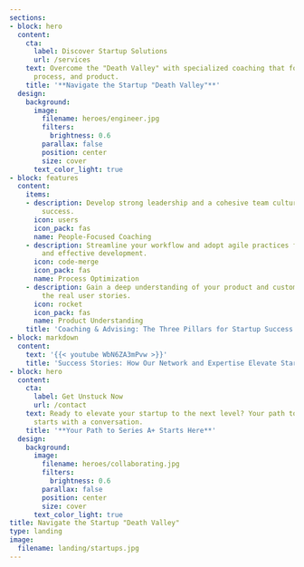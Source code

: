 ```yaml
---
sections:
- block: hero
  content:
    cta:
      label: Discover Startup Solutions
      url: /services
    text: Overcome the "Death Valley" with specialized coaching that focuses on people,
      process, and product.
    title: '**Navigate the Startup "Death Valley"**'
  design:
    background:
      image:
        filename: heroes/engineer.jpg
        filters:
          brightness: 0.6
        parallax: false
        position: center
        size: cover
      text_color_light: true
- block: features
  content:
    items:
    - description: Develop strong leadership and a cohesive team culture to drive
        success.
      icon: users
      icon_pack: fas
      name: People-Focused Coaching
    - description: Streamline your workflow and adopt agile practices for efficient
        and effective development.
      icon: code-merge
      icon_pack: fas
      name: Process Optimization
    - description: Gain a deep understanding of your product and customers to deliver
        the real user stories.
      icon: rocket
      icon_pack: fas
      name: Product Understanding
    title: 'Coaching & Advising: The Three Pillars for Startup Success'
- block: markdown
  content:
    text: '{{< youtube WbN6ZA3mPvw >}}'
    title: 'Success Stories: How Our Network and Expertise Elevate Startups'
- block: hero
  content:
    cta:
      label: Get Unstuck Now
      url: /contact
    text: Ready to elevate your startup to the next level? Your path to Series A+
      starts with a conversation.
    title: '**Your Path to Series A+ Starts Here**'
  design:
    background:
      image:
        filename: heroes/collaborating.jpg
        filters:
          brightness: 0.6
        parallax: false
        position: center
        size: cover
      text_color_light: true
title: Navigate the Startup "Death Valley"
type: landing
image:
  filename: landing/startups.jpg
---
```

